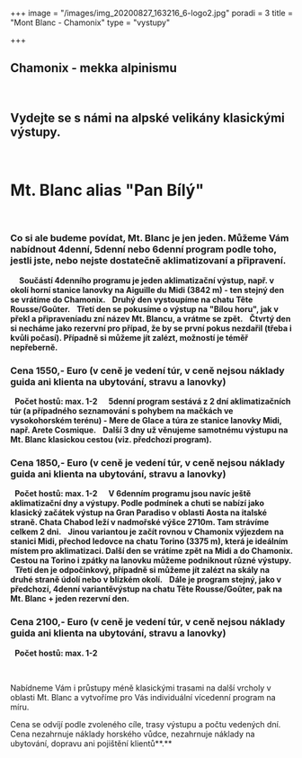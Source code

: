 +++
image = "/images/img_20200827_163216_6-logo2.jpg"
poradi = 3
title = "Mont Blanc - Chamonix"
type = "vystupy"

+++
## **Chamonix - mekka alpinismu**
&nbsp;
## **Vydejte se s námi na alpské velikány klasickými výstupy.**
&nbsp;
# **Mt. Blanc alias "Pan Bílý"**
&nbsp;
### **Co si ale budeme povídat, Mt. Blanc je jen jeden. Můžeme Vám nabídnout 4denní, 5denní nebo 6denní program podle toho, jestli jste, nebo nejste dostatečně aklimatizovaní a připravení.**
&nbsp;
&nbsp;
**Součástí 4denního programu je jeden aklimatizační výstup, např. v okolí horní stanice lanovky na Aiguille du Midi (3842 m) - ten stejný den se vrátíme do Chamonix.**
&nbsp;
**Druhý den vystoupíme na chatu Tête Rousse/Goûter.**
&nbsp;
**Třetí den se pokusíme o výstup na "Bílou horu", jak v překl a připraveníadu zní název Mt. Blancu, a vrátme se zpět.**
&nbsp;
**Čtvrtý den si necháme jako rezervní pro případ, že by se první pokus nezdařil (třeba i kvůli počasí). Případně si můžeme jít zalézt, možností je téměř nepřeberně.**
&nbsp;
### **Cena 1550,- Euro (v ceně je vedení túr, v ceně nejsou náklady guida ani klienta na ubytování, stravu a lanovky)**
&nbsp;
**Počet hostů: max. 1-2**
&nbsp;
&nbsp;
**5denní program sestává z 2 dní aklimatizačních túr (a případného seznamování s pohybem na mačkách ve vysokohorském terénu) - Mere de Glace a túra ze stanice lanovky Midi, např. Arete Cosmique.**
&nbsp;
**Další 3 dny už věnujeme samotnému výstupu na Mt. Blanc klasickou cestou (viz. předchozí program).**
&nbsp;
### **Cena 1850,- Euro (v ceně je vedení túr, v ceně nejsou náklady guida ani klienta na ubytování, stravu a lanovky)**
&nbsp;
**Počet hostů: max. 1-2**
&nbsp;
&nbsp;
**V 6denním programu jsou navíc ještě aklimatizační dny a výstupy. Podle podmínek a chuti se nabízí jako klasický začátek výstup na Gran Paradiso v oblasti Aosta na italské straně. Chata Chabod leží v nadmořské výšce 2710m. Tam strávíme celkem 2 dni.**
&nbsp;
**Jinou variantou je začít rovnou v Chamonix výjezdem na stanici
Midi, přechod ledovce na chatu Torino (3375 m), která je ideálním místem pro aklimatizaci. Další den se vrátíme zpět na Midi a do Chamonix. Cestou na Torino  i zpátky na lanovku můžeme podniknout různé výstupy.**
&nbsp;
**Třetí den je odpočinkový, případně si můžeme jít zalézt na skály na druhé straně údolí nebo v blízkém okolí.**
&nbsp;
**Dále je program stejný, jako v předchozí, 4denní variantěvýstup na chatu Tête Rousse/Goûter, pak na Mt. Blanc + jeden rezervní den.**
&nbsp;
### **Cena 2100,- Euro (v ceně je vedení túr, v ceně nejsou náklady guida ani klienta na ubytování, stravu a lanovky)**
&nbsp;
**Počet hostů: max. 1-2**

&nbsp; 

Nabídneme Vám i průstupy méně klasickými trasami na další vrcholy v oblasti Mt. Blanc a vytvoříme pro Vás individuální vícedenní program na míru.

Cena se odvíjí podle zvoleného cíle, trasy výstupu a počtu vedených dní. Cena nezahrnuje náklady horského vůdce, nezahrnuje náklady na ubytování, dopravu ani pojištění klientů**.**